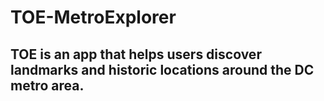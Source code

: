 # TOE-MetroExplorer
## TOE is an app that helps users discover landmarks and historic locations around the DC metro area.
